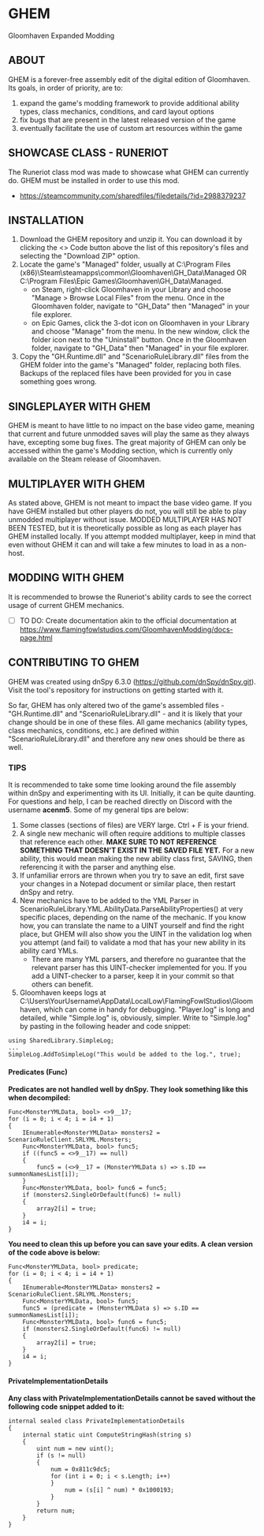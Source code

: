 # GHEM
Gloomhaven Expanded Modding

## ABOUT
GHEM is a forever-free assembly edit of the digital edition of Gloomhaven. Its goals, in order of priority, are to:
1. expand the game's modding framework to provide additional ability types, class mechanics, conditions, and card layout options
2. fix bugs that are present in the latest released version of the game
3. eventually facilitate the use of custom art resources within the game

## SHOWCASE CLASS - RUNERIOT
The Runeriot class mod was made to showcase what GHEM can currently do. GHEM must be installed in order to use this mod.
- https://steamcommunity.com/sharedfiles/filedetails/?id=2988379237

## INSTALLATION
1. Download the GHEM repository and unzip it. You can download it by clicking the <> Code button above the list of this repository's files and selecting the "Download ZIP" option.
2. Locate the game's "Managed" folder, usually at C:\Program Files (x86)\Steam\steamapps\common\Gloomhaven\GH_Data\Managed OR C:\Program Files\Epic Games\Gloomhaven\GH_Data\Managed.
   - on Steam, right-click Gloomhaven in your Library and choose "Manage > Browse Local Files" from the menu. Once in the Gloomhaven folder, navigate to "GH_Data" then "Managed" in your file explorer.
   - on Epic Games, click the 3-dot icon on Gloomhaven in your Library and choose "Manage" from the menu. In the new window, click the folder icon next to the "Uninstall" button. Once in the Gloomhaven folder, navigate to "GH_Data" then "Managed" in your file explorer.
3. Copy the "GH.Runtime.dll" and "ScenarioRuleLibrary.dll" files from the GHEM folder into the game's "Managed" folder, replacing both files. Backups of the replaced files have been provided for you in case something goes wrong.

## SINGLEPLAYER WITH GHEM
GHEM is meant to have little to no impact on the base video game, meaning that current and future unmodded saves will play the same as they always have, excepting some bug fixes. The great majority of GHEM can only be accessed within the game's Modding section, which is currently only available on the Steam release of Gloomhaven.

## MULTIPLAYER WITH GHEM
As stated above, GHEM is not meant to impact the base video game. If you have GHEM installed but other players do not, you will still be able to play unmodded multiplayer without issue. MODDED MULTIPLAYER HAS NOT BEEN TESTED, but it is theoretically possible as long as each player has GHEM installed locally. If you attempt modded multiplayer, keep in mind that even without GHEM it can and will take a few minutes to load in as a non-host.

## MODDING WITH GHEM
It is recommended to browse the Runeriot's ability cards to see the correct usage of current GHEM mechanics.
- [ ] TO DO: Create documentation akin to the official documentation at https://www.flamingfowlstudios.com/GloomhavenModding/docs-page.html

## CONTRIBUTING TO GHEM
GHEM was created using dnSpy 6.3.0 (https://github.com/dnSpy/dnSpy.git). Visit the tool's repository for instructions on getting started with it.

So far, GHEM has only altered two of the game's assembled files - "GH.Runtime.dll" and "ScenarioRuleLibrary.dll" - and it is likely that your change should be in one of these files. All game mechanics (ability types, class mechanics, conditions, etc.) are defined within "ScenarioRuleLibrary.dll" and therefore any new ones should be there as well.

### TIPS
It is recommended to take some time looking around the file assembly within dnSpy and experimenting with its UI. Initially, it can be quite daunting. For questions and help, I can be reached directly on Discord with the username **acenm5**. Some of my general tips are below:
1. Some classes (sections of files) are VERY large. Ctrl + F is your friend.
2. A single new mechanic will often require additions to multiple classes that reference each other. **MAKE SURE TO NOT REFERENCE SOMETHING THAT DOESN'T EXIST IN THE SAVED FILE YET.** For a new ability, this would mean making the new ability class first, SAVING, then referencing it with the parser and anything else.
3. If unfamiliar errors are thrown when you try to save an edit, first save your changes in a Notepad document or similar place, then restart dnSpy and retry.
4. New mechanics have to be added to the YML Parser in ScenarioRuleLibrary.YML.AbilityData.ParseAbilityProperties() at very specific places, depending on the name of the mechanic. If you know how, you can translate the name to a UINT yourself and find the right place, but GHEM will also show you the UINT in the validation log when you attempt (and fail) to validate a mod that has your new ability in its ability card YMLs.
   - There are many YML parsers, and therefore no guarantee that the relevant parser has this UINT-checker implemented for you. If you add a UINT-checker to a parser, keep it in your commit so that others can benefit.
5. Gloomhaven keeps logs at C:\Users\YourUsername\AppData\LocalLow\FlamingFowlStudios\Gloomhaven, which can come in handy for debugging. "Player.log" is long and detailed, while "Simple.log" is, obviously, simpler. Write to "Simple.log" by pasting in the following header and code snippet:
```
using SharedLibrary.SimpleLog;
...
SimpleLog.AddToSimpleLog("This would be added to the log.", true);
```

#### Predicates (Func)
**Predicates are not handled well by dnSpy. They look something like this when decompiled:**
```
Func<MonsterYMLData, bool> <>9__17;
for (i = 0; i < 4; i = i4 + 1)
{
    IEnumerable<MonsterYMLData> monsters2 = ScenarioRuleClient.SRLYML.Monsters;
    Func<MonsterYMLData, bool> func5;
    if ((func5 = <>9__17) == null)
    {
    	func5 = (<>9__17 = (MonsterYMLData s) => s.ID == summonNamesList[i]);
    }
    Func<MonsterYMLData, bool> func6 = func5;
    if (monsters2.SingleOrDefault(func6) != null)
    {
    	array2[i] = true;
    }
    i4 = i;
}
```

**You need to clean this up before you can save your edits. A clean version of the code above is below:**
```
Func<MonsterYMLData, bool> predicate;
for (i = 0; i < 4; i = i4 + 1)
{
    IEnumerable<MonsterYMLData> monsters2 = ScenarioRuleClient.SRLYML.Monsters;
    Func<MonsterYMLData, bool> func5;
    func5 = (predicate = (MonsterYMLData s) => s.ID == summonNamesList[i]);
    Func<MonsterYMLData, bool> func6 = func5;
    if (monsters2.SingleOrDefault(func6) != null)
    {
        array2[i] = true;
    }
    i4 = i;
}
```

#### PrivateImplementationDetails 
**Any class with PrivateImplementationDetails cannot be saved without the following code snippet added to it:**
```
internal sealed class PrivateImplementationDetails
{
    internal static uint ComputeStringHash(string s)
    {
        uint num = new uint();
        if (s != null)
        {
            num = 0x811c9dc5;
            for (int i = 0; i < s.Length; i++)
            }
                num = (s[i] ^ num) * 0x1000193;
            }
        }
        return num;
    }
}
```
